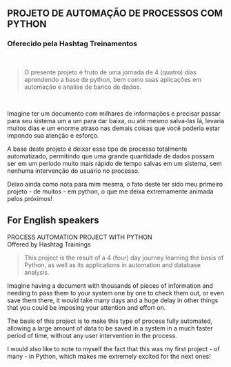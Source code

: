 PROJETO DE AUTOMAÇÃO DE PROCESSOS COM PYTHON 
-------------------
### Oferecido pela Hashtag Treinamentos
<br>

> O presente projeto é fruto de uma jornada de 4 (quatro) dias aprendendo a base de python, bem como suas aplicações em automação e analise de banco de dados.
<br>

Imagine ter um documento com milhares de informações e precisar passar para seu sistema um a um para dar baixa, ou até mesmo salva-las lá, levaria muitos dias e um enorme atraso nas demais coisas que você poderia estar impondo sua atenção e esforço.

A base deste projeto é deixar esse tipo de processo totalmente automatizado, permitindo que uma grande quantidade de dados possam ser em um período muito mais rápido de tempo salvas em um sistema, sem nenhuma intervenção do usuário no processo. 

Deixo ainda como nota para mim mesma, o fato deste ter sido meu primeiro projeto - de muitos - em python, o que me deixa extremamente animada pelos próximos!

## For English speakers

PROCESS AUTOMATION PROJECT WITH PYTHON
<br>
Offered by Hashtag Trainings

> This project is the result of a 4 (four) day journey learning the basis of Python, as well as its applications in automation and database analysis.

Imagine having a document with thousands of pieces of information and needing to pass them to your system one by one to check them out, or even save them there, it would take many days and a huge delay in other things that you could be imposing your attention and effort on.

The basis of this project is to make this type of process fully automated, allowing a large amount of data to be saved in a system in a much faster period of time, without any user intervention in the process.

I would also like to note to myself the fact that this was my first project - of many - in Python, which makes me extremely excited for the next ones!
